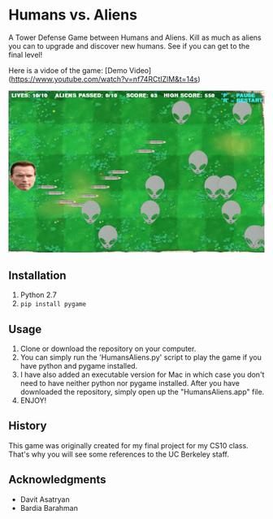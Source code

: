 # Humans vs. Aliens
A Tower Defense Game between Humans and Aliens. Kill as much as aliens you can to upgrade and discover new humans. See if you can get to the final level!

Here is a vidoe of the game: [Demo Video] (https://www.youtube.com/watch?v=nf74RCtIZlM&t=14s)

![Sample Image](/images/sample.png)

## Installation
1. Python 2.7
2. `pip install pygame`

## Usage
1. Clone or download the repository on your computer.
2. You can simply run the 'HumansAliens.py' script to play the game if you have python and pygame installed.
3. I have also added an executable version for Mac in which case you don't need to have neither python nor pygame installed. After you have downloaded the repository, simply open up the "HumansAliens.app" file.
4. ENJOY!

## History
This game was originally created for my final project for my CS10 class. That's why you will see some references to the UC Berkeley staff.

## Acknowledgments
- Davit Asatryan
- Bardia Barahman

